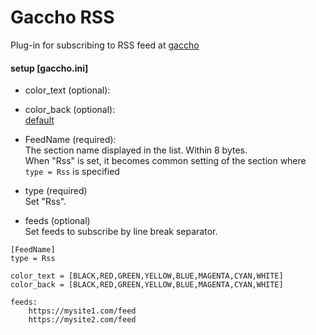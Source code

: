 # Gaccho RSS

Plug-in for subscribing to RSS feed at [gaccho](https://github.com/nobiki/gaccho)

#### setup [gaccho.ini]

* color_text (optional):  
* color_back (optional):  
[default](https://github.com/nobiki/gaccho_rss/blob/0.0.3/gaccho_rss/Rss.py#L13)  

* FeedName (required):  
The section name displayed in the list. Within 8 bytes.  
When "Rss" is set, it becomes common setting of the section where `type = Rss` is specified

* type (required)  
Set "Rss".

* feeds (optional)  
Set feeds to subscribe by line break separator.

```
[FeedName]
type = Rss

color_text = [BLACK,RED,GREEN,YELLOW,BLUE,MAGENTA,CYAN,WHITE]
color_back = [BLACK,RED,GREEN,YELLOW,BLUE,MAGENTA,CYAN,WHITE]

feeds:
    https://mysite1.com/feed
    https://mysite2.com/feed
```
